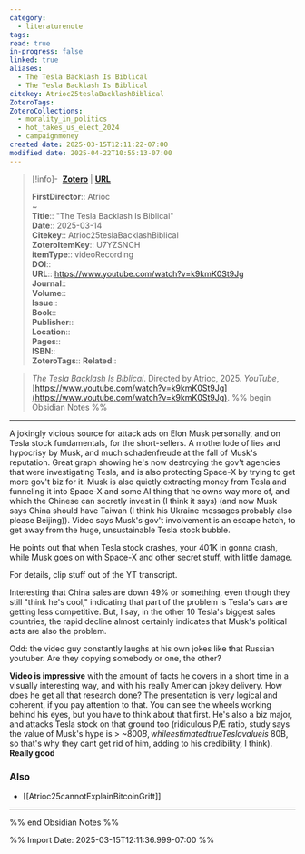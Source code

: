 ```yaml
---
category:
  - literaturenote
tags: 
read: true
in-progress: false
linked: true
aliases:
  - The Tesla Backlash Is Biblical
  - The Tesla Backlash Is Biblical
citekey: Atrioc25teslaBacklashBiblical
ZoteroTags: 
ZoteroCollections:
  - morality_in_politics
  - hot_takes_us_elect_2024
  - campaignmoney
created date: 2025-03-15T12:11:22-07:00
modified date: 2025-04-22T10:55:13-07:00
---
```


> [!info]- &nbsp;[**Zotero**](zotero://select/library/items/U7YZSNCH)   | [**URL**](https://www.youtube.com/watch?v=k9kmK0St9Jg)
>
> 
> 
> **FirstDirector**:: Atrioc  
~    
> **Title**:: "The Tesla Backlash Is Biblical"  
> **Date**:: 2025-03-14  
> **Citekey**:: Atrioc25teslaBacklashBiblical  
> **ZoteroItemKey**:: U7YZSNCH  
> **itemType**:: videoRecording  
> **DOI**::   
> **URL**:: https://www.youtube.com/watch?v=k9kmK0St9Jg  
> **Journal**::   
> **Volume**::   
> **Issue**::   
> **Book**::   
> **Publisher**::   
> **Location**::    
> **Pages**::   
> **ISBN**::   
> **ZoteroTags**:: 
> **Related**:: 

> _The Tesla Backlash Is Biblical_. Directed by Atrioc, 2025. _YouTube_, [https://www.youtube.com/watch?v=k9kmK0St9Jg](https://www.youtube.com/watch?v=k9kmK0St9Jg).
%% begin Obsidian Notes %%
___

A jokingly vicious source for attack ads on Elon Musk personally, and on Tesla stock fundamentals, for the short-sellers.  A motherlode of lies and hypocrisy by Musk, and much schadenfreude at the fall of Musk's reputation.  Great graph showing he's now destroying the gov't agencies that were investigating Tesla, and is also protecting Space-X by trying to get more gov't biz for it. Musk is also quietly extracting money from Tesla and funneling it into Space-X and some AI thing that he owns way more of, and which the Chinese can secretly invest in (I think it says) (and now Musk says China should have Taiwan (I think his Ukraine messages probably also please Beijing)).  Video says Musk's gov't involvement is an escape hatch, to get away from the huge, unsustainable Tesla stock bubble.

He points out that when Tesla stock crashes, your 401K in gonna crash, while Musk goes on with Space-X and other secret stuff, with little damage.

For details, clip stuff out of the YT transcript.

Interesting that China sales are down 49% or something, even though they still "think he's cool," indicating that part of the problem is Tesla's cars are getting less competitive.  But, I say, in the other 10 Tesla's biggest sales countries, the rapid decline almost certainly indicates that Musk's political acts are also the problem.

Odd: the video guy constantly laughs at his own jokes like that Russian youtuber.  Are they copying somebody or one, the other?

**Video is impressive** with the amount of facts he covers in a short time in a visually interesting way, and with his really American jokey delivery.  How does he get all that research done?  The presentation is very logical and coherent, if you pay attention to that. You can see the wheels working behind his eyes, but you have to think about that first.  He's also a biz major, and attacks Tesla stock on that ground too (ridiculous P/E ratio, study says the value of Musk's hype is > ~$800B, while estimated true Tesla value is ~$80B, so that's why they cant get rid of him, adding to his credibility, I think).  **Really good** 

### Also
- [[Atrioc25cannotExplainBitcoinGrift]]

___
%% end Obsidian Notes %%


%% Import Date: 2025-03-15T12:11:36.999-07:00 %%
